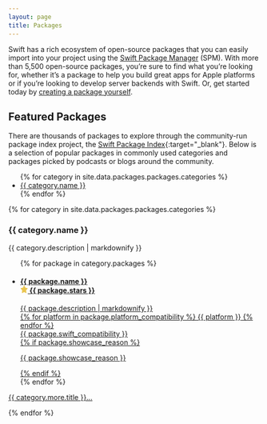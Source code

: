 ```yaml
---
layout: page
title: Packages
---
```


Swift has a rich ecosystem of open-source packages that you can easily import into your project using the [Swift Package Manager](/package-manager/) (SPM). With more than 5,500 open-source packages, you’re sure to find what you’re looking for, whether it’s a package to help you build great apps for Apple platforms or if you’re looking to develop server backends with Swift. Or, get started today by [creating a package yourself](https://developer.apple.com/documentation/xcode/creating-a-standalone-swift-package-with-xcode).

## Featured Packages

There are thousands of packages to explore through the community-run package index project, the [Swift Package Index](https://swiftpackageindex.com/){:target="_blank"}. Below is a selection of popular packages in commonly used categories and packages picked by podcasts or blogs around the community.

<ul>
  {% for category in site.data.packages.packages.categories %}
  <li><a href="#{{ category.anchor }}-packages">{{ category.name }}</a></li>
  {% endfor %}
</ul>

{% for category in site.data.packages.packages.categories %}
<h3 id="{{ category.anchor }}-packages">{{ category.name }}</h3>
<p>{{ category.description | markdownify }}</p>
<ul class="package-list-v1">
  {% for package in category.packages %}
  <li>
    <a href="{{ package.url }}" target="_blank">
      <h4>
        <div class="package-name">{{ package.name }}</div>
        <div class="stars">
          <picture>
            <source srcset="/assets/images/icon-star~dark.svg" media="(prefers-color-scheme: dark)">
            <img src="/assets/images/icon-star.svg" width="15" height="15" alt="">
          </picture> {{ package.stars }}
        </div>
      </h4>
      <section class="description">
        {{ package.description | markdownify }}
      </section>
      <section class="metadata">
        <div class="platform-compatibility" title="Platform compatibility">
        {% for platform in package.platform_compatibility %}
          <span>{{ platform }}</span>
        {% endfor %}
        </div>
        <div class="swift-compatibility" title="Swift version compatibility">
          <span>{{ package.swift_compatibility }}</span>
        </div>
      </section>
      {% if package.showcase_reason %}
      <section class="showcase-reason">
        <p>{{ package.showcase_reason }}</p>
      </section>
      {% endif %}
    </a>
  </li>
  {% endfor %}
</ul>

<p class="more">
  <a href="{{ category.more.url }}" target="_blank">{{ category.more.title }}&hellip;</a>
</p>
{% endfor %}

